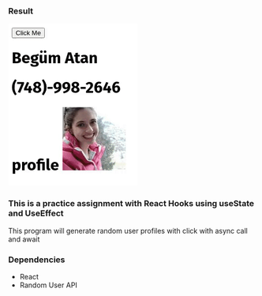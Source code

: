 ### Result
![demo](./random.gif)

### This is a practice assignment with React Hooks using useState and UseEffect 

This program will generate random user profiles with click with async call and await


### Dependencies
- React
- Random User API